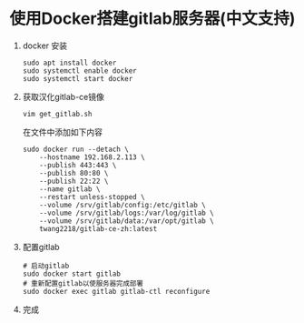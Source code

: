 # 使用Docker搭建gitlab服务器(中文支持)

1. docker 安装

   ```shell
   sudo apt install docker
   sudo systemctl enable docker
   sudo systemctl start docker
   ```

2. 获取汉化gitlab-ce镜像

   ```
   vim get_gitlab.sh
   ```

   在文件中添加如下内容

   ```shell
   sudo docker run --detach \
       --hostname 192.168.2.113 \
       --publish 443:443 \
       --publish 80:80 \
       --publish 22:22 \
       --name gitlab \
       --restart unless-stopped \
       --volume /srv/gitlab/config:/etc/gitlab \
       --volume /srv/gitlab/logs:/var/log/gitlab \
       --volume /srv/gitlab/data:/var/opt/gitlab \
       twang2218/gitlab-ce-zh:latest
   ```

3. 配置gitlab

   ```shell
   # 启动gitlab
   sudo docker start gitlab
   # 重新配置gitlab以使服务器完成部署
   sudo docker exec gitlab gitlab-ctl reconfigure
   ```

4. 完成